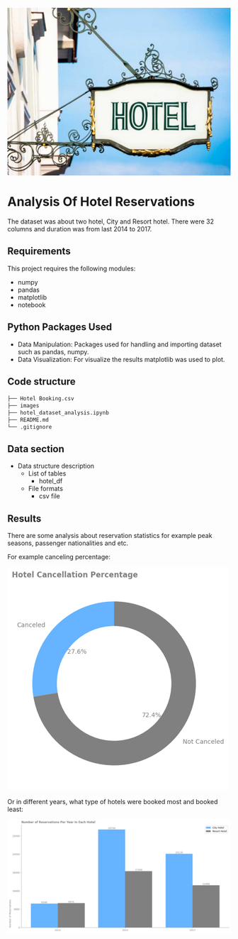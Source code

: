 ![My Image](images/hotel.jpg)
# Analysis Of Hotel Reservations

The dataset was about two hotel, City and Resort hotel. There were 32 columns and duration was from last 2014 to 2017.


## Requirements

This project requires the following modules:
- numpy
- pandas
- matplotlib 
- notebook

## Python Packages Used

- Data Manipulation: Packages used for handling and importing dataset such as pandas, numpy.
- Data Visualization: For visualize the results matplotlib was used to plot.

## Code structure

```
├── Hotel Booking.csv
├── images
├── hotel_dataset_analysis.ipynb
├── README.md
└── .gitignore
```

## Data section

* Data structure description
    - List of tables
        - hotel_df
    - File formats
        - csv file

## Results

There are some analysis about reservation statistics for example peak seasons, passenger nationalities and etc.

For example canceling percentage:


![My Image](images/canceling.png)


Or in different years, what type of hotels were booked most and booked least:


![My Image](images/number_of_bokking.png)
